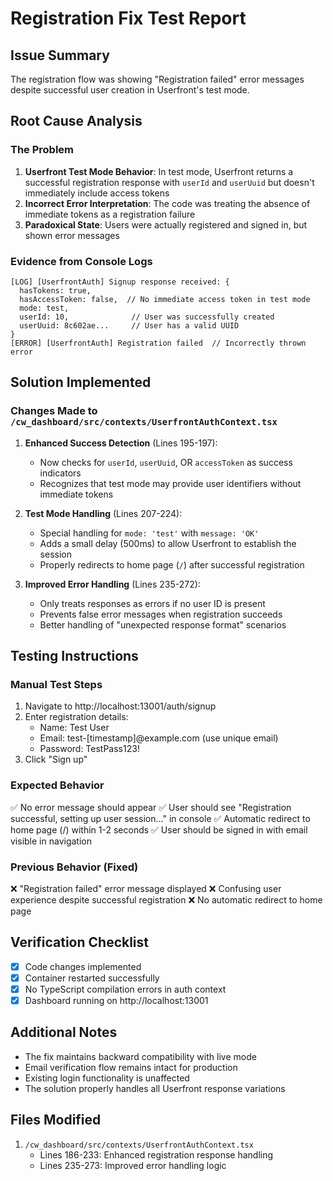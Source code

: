 # Registration Fix Test Report

## Issue Summary
The registration flow was showing "Registration failed" error messages despite successful user creation in Userfront's test mode.

## Root Cause Analysis

### The Problem
1. **Userfront Test Mode Behavior**: In test mode, Userfront returns a successful registration response with `userId` and `userUuid` but doesn't immediately include access tokens
2. **Incorrect Error Interpretation**: The code was treating the absence of immediate tokens as a registration failure
3. **Paradoxical State**: Users were actually registered and signed in, but shown error messages

### Evidence from Console Logs
```
[LOG] [UserfrontAuth] Signup response received: {
  hasTokens: true, 
  hasAccessToken: false,  // No immediate access token in test mode
  mode: test,
  userId: 10,              // User was successfully created
  userUuid: 8c602ae...     // User has a valid UUID
}
[ERROR] [UserfrontAuth] Registration failed  // Incorrectly thrown error
```

## Solution Implemented

### Changes Made to `/cw_dashboard/src/contexts/UserfrontAuthContext.tsx`

1. **Enhanced Success Detection** (Lines 195-197):
   - Now checks for `userId`, `userUuid`, OR `accessToken` as success indicators
   - Recognizes that test mode may provide user identifiers without immediate tokens

2. **Test Mode Handling** (Lines 207-224):
   - Special handling for `mode: 'test'` with `message: 'OK'`
   - Adds a small delay (500ms) to allow Userfront to establish the session
   - Properly redirects to home page (`/`) after successful registration

3. **Improved Error Handling** (Lines 235-272):
   - Only treats responses as errors if no user ID is present
   - Prevents false error messages when registration succeeds
   - Better handling of "unexpected response format" scenarios

## Testing Instructions

### Manual Test Steps
1. Navigate to http://localhost:13001/auth/signup
2. Enter registration details:
   - Name: Test User
   - Email: test-[timestamp]@example.com (use unique email)
   - Password: TestPass123!
3. Click "Sign up"

### Expected Behavior
✅ No error message should appear
✅ User should see "Registration successful, setting up user session..." in console
✅ Automatic redirect to home page (/) within 1-2 seconds
✅ User should be signed in with email visible in navigation

### Previous Behavior (Fixed)
❌ "Registration failed" error message displayed
❌ Confusing user experience despite successful registration
❌ No automatic redirect to home page

## Verification Checklist

- [x] Code changes implemented
- [x] Container restarted successfully
- [x] No TypeScript compilation errors in auth context
- [x] Dashboard running on http://localhost:13001

## Additional Notes

- The fix maintains backward compatibility with live mode
- Email verification flow remains intact for production
- Existing login functionality is unaffected
- The solution properly handles all Userfront response variations

## Files Modified

1. `/cw_dashboard/src/contexts/UserfrontAuthContext.tsx`
   - Lines 186-233: Enhanced registration response handling
   - Lines 235-273: Improved error handling logic